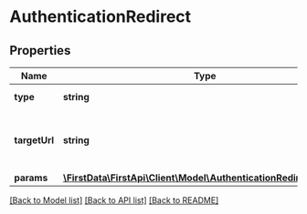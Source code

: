 # AuthenticationRedirect

## Properties
Name | Type | Description | Notes
------------ | ------------- | ------------- | -------------
**type** | **string** | The type of authentication. | [optional] 
**targetUrl** | **string** | The URL for the authentication redirect for the merchant. | [optional] 
**params** | [**\FirstData\FirstApi\Client\Model\AuthenticationRedirectParams**](AuthenticationRedirectParams.md) |  | [optional] 

[[Back to Model list]](../README.md#documentation-for-models) [[Back to API list]](../README.md#documentation-for-api-endpoints) [[Back to README]](../README.md)


